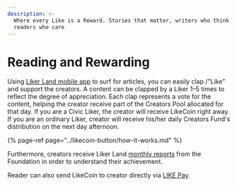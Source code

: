 ```yaml
---
description: >-
  Where every Like is a Reward. Stories that matter, writers who think and
  readers who care
---
```


# Reading and Rewarding

Using [Liker Land mobile app](https://docs.like.co/user-guide/liker-land/liker-land-mobile-app) to surf for articles, you can easily clap /"Like" and support the creators. A content can be clapped by a Liker 1–5 times to reflect the degree of appreciation. Each clap represents a vote for the content, helping the creator receive part of the Creators Pool allocated for that day. If you are a Civic Liker, the creator will receive LikeCoin right away. If you are an ordinary Liker, creator will receive his/her daily Creators Fund's distribution on the next day afternoon.

{% page-ref page="../likecoin-button/how-it-works.md" %}

Furthermore, creators receive Liker Land [monthly reports](https://docs.like.co/user-guide/faq/monthly-report) from the Foundation in order to understand their achievement.

Reader can also send LikeCoin to creator directly via [LIKE Pay](https://docs.like.co/user-guide/liker-land/like-pay).





